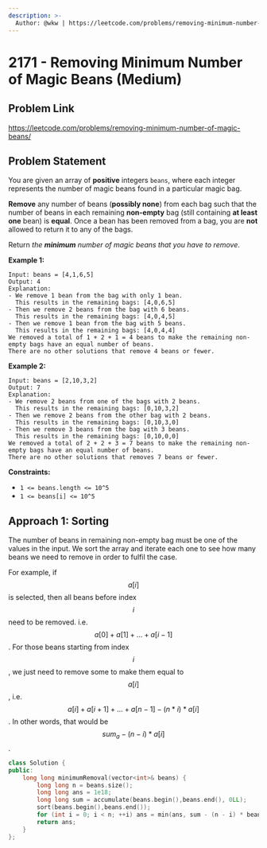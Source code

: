 ```yaml
---
description: >-
  Author: @wkw | https://leetcode.com/problems/removing-minimum-number-of-magic-beans/
---
```


# 2171 - Removing Minimum Number of Magic Beans (Medium)

## Problem Link

https://leetcode.com/problems/removing-minimum-number-of-magic-beans/

## Problem Statement

You are given an array of **positive** integers `beans`, where each integer represents the number of magic beans found in a particular magic bag.

**Remove** any number of beans (**possibly none**) from each bag such that the number of beans in each remaining **non-empty** bag (still containing **at least one** bean) is **equal**. Once a bean has been removed from a bag, you are **not** allowed to return it to any of the bags.

Return _the **minimum** number of magic beans that you have to remove_.

**Example 1:**

```
Input: beans = [4,1,6,5]
Output: 4
Explanation:
- We remove 1 bean from the bag with only 1 bean.
  This results in the remaining bags: [4,0,6,5]
- Then we remove 2 beans from the bag with 6 beans.
  This results in the remaining bags: [4,0,4,5]
- Then we remove 1 bean from the bag with 5 beans.
  This results in the remaining bags: [4,0,4,4]
We removed a total of 1 + 2 + 1 = 4 beans to make the remaining non-empty bags have an equal number of beans.
There are no other solutions that remove 4 beans or fewer.
```

**Example 2:**

```
Input: beans = [2,10,3,2]
Output: 7
Explanation:
- We remove 2 beans from one of the bags with 2 beans.
  This results in the remaining bags: [0,10,3,2]
- Then we remove 2 beans from the other bag with 2 beans.
  This results in the remaining bags: [0,10,3,0]
- Then we remove 3 beans from the bag with 3 beans.
  This results in the remaining bags: [0,10,0,0]
We removed a total of 2 + 2 + 3 = 7 beans to make the remaining non-empty bags have an equal number of beans.
There are no other solutions that removes 7 beans or fewer.
```

**Constraints:**

- `1 <= beans.length <= 10^5`
- `1 <= beans[i] <= 10^5`

## Approach 1: Sorting

The number of beans in remaining non-empty bag must be one of the values in the input. We sort the array and iterate each one to see how many beans we need to remove in order to fulfil the case.

For example, if $$a[i]$$ is selected, then all beans before index $$i$$ need to be removed. i.e. $$a[0] + a[1] + ... + a[i - 1]$$. For those beans starting from index $$i$$, we just need to remove some to make them equal to $$a[i]$$, i.e. $$a[i] + a[i + 1] + ... + a[n - 1] - (n * i) * a[i]$$. In other words, that would be $$sum_a - (n - i) * a[i]$$.

<SolutionAuthor name="@wkw"/>

```cpp
class Solution {
public:
    long long minimumRemoval(vector<int>& beans) {
        long long n = beans.size();
        long long ans = 1e18;
        long long sum = accumulate(beans.begin(),beans.end(), 0LL);
        sort(beans.begin(),beans.end());
        for (int i = 0; i < n; ++i) ans = min(ans, sum - (n - i) * beans[i]);
        return ans;
    }
};
```
